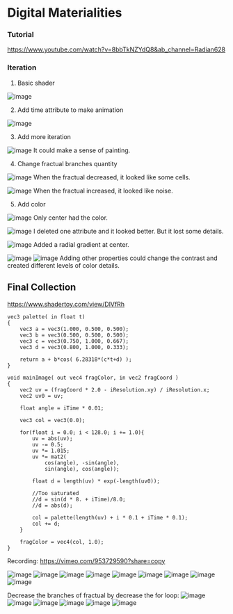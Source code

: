 # Digital Materialities

### Tutorial
https://www.youtube.com/watch?v=8bbTkNZYdQ8&ab_channel=Radian628

### Iteration
1. Basic shader

![image](https://github.com/pfyuan110/CT3-FA23/assets/113642868/98d50ea2-f987-4d9a-a549-3f4e1c4460cf)

2. Add time attribute to make animation

![image](https://github.com/pfyuan110/CT3-FA23/assets/113642868/670977cb-3f8b-4e47-a604-e8658fb00892)

3. Add more iteration

![image](https://github.com/pfyuan110/CT3-FA23/assets/113642868/5de07fba-d4e3-4eff-bc91-afca405f8436)
It could make a sense of painting.

4. Change fractual branches quantity

![image](https://github.com/pfyuan110/CT3-FA23/assets/113642868/7b0de7c7-8ed8-4747-94f2-9b39737f4cf0)
When the fractual decreased, it looked like some cells.

![image](https://github.com/pfyuan110/CT3-FA23/assets/113642868/a6d1ee85-1fe7-4428-b9ea-cc0da538e8ef)
When the fractual increased, it looked like noise.

5. Add color

![image](https://github.com/pfyuan110/CT3-FA23/assets/113642868/6d92c5fd-9c1c-4ca4-9a6f-6b168cc371e2)
Only center had the color.

![image](https://github.com/pfyuan110/CT3-FA23/assets/113642868/72ebaeb5-4848-457e-a8df-924c244f345b)
I deleted one attribute and it looked better. But it lost some details.

![image](https://github.com/pfyuan110/CT3-FA23/assets/113642868/5c4f4e40-cd69-41f8-8606-2f62fad5bf31)
Added a radial gradient at center.

![image](https://github.com/pfyuan110/CT3-FA23/assets/113642868/c58fe06a-0ae5-4b82-9765-41e65e08a5c0)
![image](https://github.com/pfyuan110/CT3-FA23/assets/113642868/ced82c0c-d418-4488-9b2a-811a8bf5d89e)
Adding other properties could change the contrast and created different levels of color details.

## Final Collection
https://www.shadertoy.com/view/DlVfRh

```
vec3 palette( in float t)
{
    vec3 a = vec3(1.000, 0.500, 0.500);
    vec3 b = vec3(0.500, 0.500, 0.500);
    vec3 c = vec3(0.750, 1.000, 0.667);
    vec3 d = vec3(0.800, 1.000, 0.333);
    
    return a + b*cos( 6.28318*(c*t+d) );
}

void mainImage( out vec4 fragColor, in vec2 fragCoord )
{
    vec2 uv = (fragCoord * 2.0 - iResolution.xy) / iResolution.x;
    vec2 uv0 = uv;
    
    float angle = iTime * 0.01;
    
    vec3 col = vec3(0.0);
    
    for(float i = 0.0; i < 128.0; i += 1.0){
        uv = abs(uv);
        uv -= 0.5;
        uv *= 1.015;
        uv *= mat2(
            cos(angle), -sin(angle), 
            sin(angle), cos(angle));
            
        float d = length(uv) * exp(-length(uv0));

        //Too saturated
        //d = sin(d * 8. + iTime)/8.0;
        //d = abs(d);
        
        col = palette(length(uv) + i * 0.1 + iTime * 0.1);
        col += d;
    }
    
    fragColor = vec4(col, 1.0);
}
```

Recording: https://vimeo.com/953729590?share=copy

![image](https://github.com/pfyuan110/CT3-FA23/assets/113642868/80d642c9-43e1-4eba-adf8-5662cca34cc3)
![image](https://github.com/pfyuan110/CT3-FA23/assets/113642868/575b485d-5aef-40cd-b15c-3c8cffea3e39)
![image](https://github.com/pfyuan110/CT3-FA23/assets/113642868/f3e1ac35-5548-4c1e-8f1b-3da917874759)
![image](https://github.com/pfyuan110/CT3-FA23/assets/113642868/df7bafd5-30b5-47aa-b52b-c72f974a3ac4)
![image](https://github.com/pfyuan110/CT3-FA23/assets/113642868/e38a2f23-573e-4d90-9bf3-b10f71089a6b)
![image](https://github.com/pfyuan110/CT3-FA23/assets/113642868/9f90d1ce-fc47-425d-a0cb-d47f68478b89)
![image](https://github.com/pfyuan110/CT3-FA23/assets/113642868/5260f92f-4b68-400e-8f84-6e4e57497630)
![image](https://github.com/pfyuan110/CT3-FA23/assets/113642868/f1724db1-37ba-4aa4-9009-db0a93ff8878)
![image](https://github.com/pfyuan110/CT3-FA23/assets/113642868/56948fc6-7de0-4c2a-85d3-fc92e4bec542)

Decrease the branches of fractual by decrease the for loop:
![image](https://github.com/pfyuan110/CT3-FA23/assets/113642868/e7327d72-9593-4a68-946f-0786c2297b97)
![image](https://github.com/pfyuan110/CT3-FA23/assets/113642868/a9a7e796-3357-4647-9eb9-066c6063595a)
![image](https://github.com/pfyuan110/CT3-FA23/assets/113642868/220e1deb-53dc-4627-a0ca-97ff7cde38e7)
![image](https://github.com/pfyuan110/CT3-FA23/assets/113642868/00e5498d-3552-44ae-ad45-bffe81a60200)
![image](https://github.com/pfyuan110/CT3-FA23/assets/113642868/d4c5f3de-8808-4e29-b88f-87ab8860c299)
![image](https://github.com/pfyuan110/CT3-FA23/assets/113642868/6b45a281-2927-4e57-ba7e-67fd25c34f6b)
